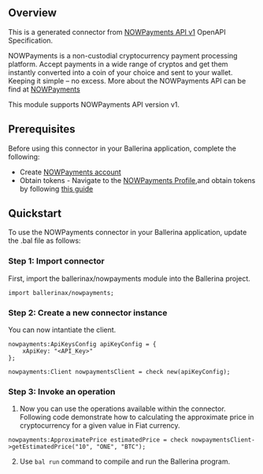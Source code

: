 ## Overview
This is a generated connector from [NOWPayments API v1](https://nowpayments.io/) OpenAPI Specification. 

NOWPayments is a non-custodial cryptocurrency payment processing platform. Accept payments in a wide range of cryptos and get them instantly converted into a coin of your choice and sent to your wallet. Keeping it simple – no excess. More about the NOWPayments API can be find at [NOWPayments](https://nowpayments.io/)
 
This module supports NOWPayments API version v1.

## Prerequisites
Before using this connector in your Ballerina application, complete the following:
- Create [NOWPayments account](https://account.nowpayments.io/create-account)
- Obtain tokens - Navigate to the [NOWPayments Profile](https://account.nowpayments.io/sign-in),and obtain tokens by following [this guide](https://documenter.getpostman.com/view/7907941/S1a32n38?version=latest)
 
## Quickstart
To use the NOWPayments connector in your Ballerina application, update the .bal file as follows:
### Step 1: Import connector
First, import the ballerinax/nowpayments module into the Ballerina project.
```ballerina
import ballerinax/nowpayments;
```
### Step 2: Create a new connector instance
You can now intantiate the client.

```ballerina
nowpayments:ApiKeysConfig apiKeyConfig = {
    xApiKey: "<API_Key>"
};

nowpayments:Client nowpaymentsClient = check new(apiKeyConfig);
```

### Step 3: Invoke an operation
1. Now you can use the operations available within the connector. Following code demonstrate how to calculating the approximate price in cryptocurrency for a given value in Fiat currency.
```ballerina
nowpayments:ApproximatePrice estimatedPrice = check nowpaymentsClient->getEstimatedPrice("10", "ONE", "BTC");
```
2. Use `bal run` command to compile and run the Ballerina program.
